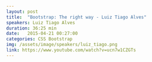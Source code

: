 ```yaml
---
layout: post
title:  "Bootstrap: The right way - Luiz Tiago Alves"
speakers: Luiz Tiago Alves
duration: 36:25 min
date:   2015-04-21 00:27:00
categories: CSS Bootstrap
img: /assets/image/speakers/luiz_tiago.png
link: https://www.youtube.com/watch?v=ucn7w1CZGTs
---
```

